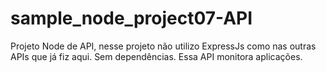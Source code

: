 # sample_node_project07-API
Projeto Node de API, nesse projeto não utilizo ExpressJs como nas outras APIs que já fiz aqui. Sem dependências. Essa API monitora aplicações.
